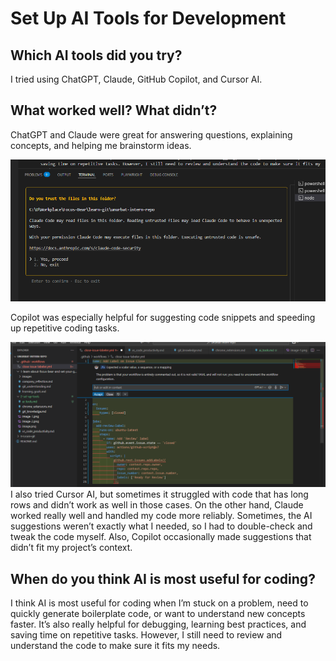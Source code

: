 # Set Up AI Tools for Development

## Which AI tools did you try?

I tried using ChatGPT, Claude, GitHub Copilot, and Cursor AI.

## What worked well? What didn’t?

ChatGPT and Claude were great for answering questions, explaining concepts, and helping me brainstorm ideas.

![alt text](image-4.png)

Copilot was especially helpful for suggesting code snippets and speeding up repetitive coding tasks.

![alt text](image-3.png)
I also tried Cursor AI, but sometimes it struggled with code that has long rows and didn’t work as well in those cases. On the other hand, Claude worked really well and handled my code more reliably. Sometimes, the AI suggestions weren’t exactly what I needed, so I had to double-check and tweak the code myself. Also, Copilot occasionally made suggestions that didn’t fit my project’s context.

## When do you think AI is most useful for coding?

I think AI is most useful for coding when I’m stuck on a problem, need to quickly generate boilerplate code, or want to understand new concepts faster. It’s also really helpful for debugging, learning best practices, and saving time on repetitive tasks. However, I still need to review and understand the code to make sure it fits my needs.
